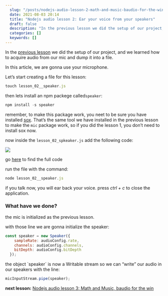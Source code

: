 ```yaml
---
  slug: "/posts/nodejs-audio-lesson-2-math-and-music-baudio-for-the-win/"
  date: 2021-08-03 20:14
  title: "Nodejs audio lesson 2: Ear your voice from your speakers"
  draft: false
  description: "In the previous lesson we did the setup of our project, and we learned how to acquire audio from our mic and dump it into a file. remember, to make this package work, you neet to be sure you have…"
  categories: []
  keywords: []
---
```

  
In the [previous lesson](https://medium.com/@jurgo.boemo/nodejs-audio-lesson-1-enter-the-mic-9df64d0c1ad3) we did the setup of our project, and we learned how to acquire audio from our mic and dump it into a file.

In this article, we are gonna use your microphone.

Let’s start creating a file for this lesson:

```js
touch lesson_02__speaker.js
```

then lets install an npm packege called`speaker`:

```js
npm install -s speaker
```

remember, to make this package work, you neet to be sure you have installed [sox](http://sox.sourceforge.net/). That’s the same tool we have installed in the previous lesson to make the `mic` package work, so if you did the lesson 1, you don’t need to install sox now.

now inside the `lesson_02_spkeaker.js` add the following code:

![](/images/nodejs-audio-lesson-2-math-and-music-baudio-for-the-win-0.png)

go [here](https://github.com/jurgob/nodejs_audio_examples/blob/main/lesson_02__speaker.js) to find the full code

run the file with the command:

```js
node lesson_02__speaker.js
```

if you talk now, you will ear back your voice. press _ctrl + c_ to close the application.

### What have we done?

the mic is initialized as the previous lesson.

with those line we are gonna initialize the speaker:

```js
const speaker = new Speaker({  
    sampleRate: audioConfig.rate,  
    channels: audioConfig.channels,  
    bitDepth: audioConfig.bitDepth  
  });
```

the object \`speaker\` is now a Writable stream so we can “write” our audio in our speakers with the line:

```js
micInputStream.pipe(speaker);
```

**next lesson:** [Nodejs audio lesson 3: Math and Music, baudio for the win](https://medium.com/@jurgo.boemo/nodejs-audio-lesson-3-math-and-music-baudio-for-the-win-a9a8d28ef0a5)
  